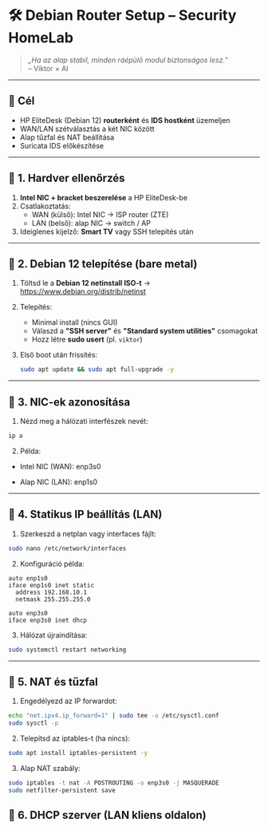 # 🛠️ Debian Router Setup – Security HomeLab

> *„Ha az alap stabil, minden ráépülő modul biztonságos lesz.”*  
> – Viktor × AI

---

## 🎯 Cél

- HP EliteDesk (Debian 12) **routerként** és **IDS hostként** üzemeljen  
- WAN/LAN szétválasztás a két NIC között  
- Alap tűzfal és NAT beállítása  
- Suricata IDS előkészítése

---

## 🔹 1. Hardver ellenőrzés

1. **Intel NIC + bracket beszerelése** a HP EliteDesk-be
2. Csatlakoztatás:
   - WAN (külső): Intel NIC → ISP router (ZTE)
   - LAN (belső): alap NIC → switch / AP
3. Ideiglenes kijelző: **Smart TV** vagy SSH telepítés után

---

## 🔹 2. Debian 12 telepítése (bare metal)

1. Töltsd le a **Debian 12 netinstall ISO-t**
   → https://www.debian.org/distrib/netinst
2. Telepítés:
   - Minimal install (nincs GUI)
   - Válaszd a **"SSH server"** és **"Standard system utilities"** csomagokat
   - Hozz létre **sudo usert** (pl. `viktor`)
3. Első boot után frissítés:

   ```bash
   sudo apt update && sudo apt full-upgrade -y
   ```

---

## 🔹 3. NIC-ek azonosítása

1. Nézd meg a hálózati interfészek nevét:

```bash
ip a
```

2. Példa:

- Intel NIC (WAN): enp3s0

- Alap NIC (LAN): enp1s0

---

## 🔹 4. Statikus IP beállítás (LAN)

1. Szerkeszd a netplan vagy interfaces fájlt:

```bash
sudo nano /etc/network/interfaces
```

2. Konfiguráció példa:

```ìni
auto enp1s0
iface enp1s0 inet static
  address 192.168.10.1
  netmask 255.255.255.0

auto enp3s0
iface enp3s0 inet dhcp
```

3. Hálózat újraindítása:

```bash
sudo systemctl restart networking
```

---

## 🔹 5. NAT és tűzfal

1. Engedélyezd az IP forwardot:

```bash
echo "net.ipv4.ip_forward=1" | sudo tee -a /etc/sysctl.conf
sudo sysctl -p
```

2. Telepítsd az iptables-t (ha nincs):

```bash
sudo apt install iptables-persistent -y
```

3. Alap NAT szabály:

```bash
sudo iptables -t nat -A POSTROUTING -o enp3s0 -j MASQUERADE
sudo netfilter-persistent save
```

## 🔹 6. DHCP szerver (LAN kliens oldalon)

